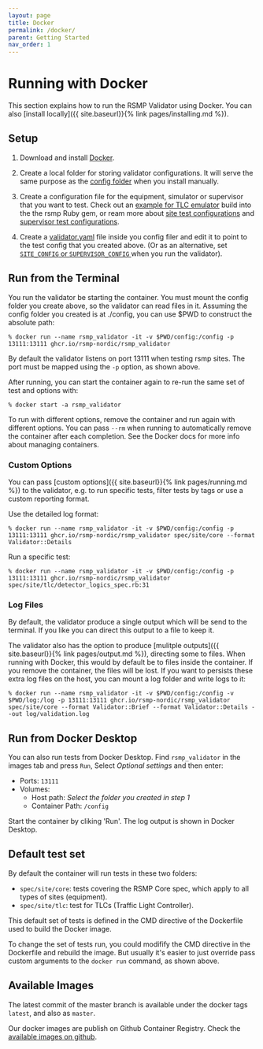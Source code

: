 ```yaml
---
layout: page
title: Docker
permalink: /docker/
parent: Getting Started
nav_order: 1
---
```


# Running with Docker
This section explains how to run the RSMP Validator using Docker. You can also [install locally]({{ site.baseurl}}{% link pages/installing.md %}).


## Setup
1. Download and install [Docker](https://www.docker.com).

2. Create a local folder for storing validator configurations. It will serve the same purpose as the [config folder](https://rsmp-nordic.org/rsmp_validator/config/) when you install manually.

3. Create a configuration file for the equipment, simulator or supervisor that you want to test. Check out an [example for TLC emulator](https://github.com/rsmp-nordic/rsmp_validator/blob/master/config/gem_tlc.yaml) build into the the rsmp Ruby gem, or ream more about [site test configurations](https://rsmp-nordic.org/rsmp_validator/config/#options-for-site-testing) and [supervisor test configurations](https://rsmp-nordic.org/rsmp_validator/config/#options-for-supervisor-testing).

4. Create a [validator.yaml](https://rsmp-nordic.org/rsmp_validator/config/#choosing-what-config-to-use) file inside you config filer and edit it to point to the test config that you created above. (Or as an alternative, set [`SITE_CONFIG` or `SUPERVISOR_CONFIG`
](https://rsmp-nordic.org/rsmp_validator/config/#choosing-what-config-to-use) when you run the validator).


## Run from the Terminal
You run the validator be starting the container. You must mount the config folder you create above, so the validator can read files in it. Assuming the config folder you created is at ./config, you can use $PWD to construct the absolute path:

`% docker run --name rsmp_validator -it -v $PWD/config:/config -p 13111:13111 ghcr.io/rsmp-nordic/rsmp_validator`

By default the validator listens on port 13111 when testing rsmp sites. The port must be mapped using the `-p` option, as shown above.

After running, you can start the container again to re-run the same set of test and options with:

`% docker start -a rsmp_validator`

To run with different options, remove the container and run again with different options. You can pass `--rm` when running to automatically remove the container after each completion. See the Docker docs for more info about managing containers.

### Custom Options
You can pass [custom options]({{ site.baseurl}}{% link pages/running.md %}) to the validator, e.g. to run specific tests, filter tests by tags or use a custom reporting format.

Use the detailed log format:

`% docker run --name rsmp_validator -it -v $PWD/config:/config -p 13111:13111 ghcr.io/rsmp-nordic/rsmp_validator spec/site/core --format Validator::Details`

Run a specific test:

`% docker run --name rsmp_validator -it -v $PWD/config:/config -p 13111:13111 ghcr.io/rsmp-nordic/rsmp_validator spec/site/tlc/detector_logics_spec.rb:31`


### Log Files
By default, the validator produce a single output which will be send to the terminal. If you like you can direct this output to a file to keep it.

The validator also has the option to produce [mulitple outputs]({{ site.baseurl}}{% link pages/output.md %}), directing some to files. When running with Docker, this would by default be to files inside the container. If you remove the container, the files will be lost. If you want to persists these extra log files on the host, you can mount a log folder and write logs to it:

`% docker run --name rsmp_validator -it -v $PWD/config:/config -v $PWD/log:/log -p 13111:13111 ghcr.io/rsmp-nordic/rsmp_validator spec/site/core --format Validator::Brief --format Validator::Details --out log/validation.log`



## Run from Docker Desktop
You can also run tests from Docker Desktop. Find `rsmp_validator` in the images tab and press `Run`, Select *Optional settings* and then enter:

   * Ports: `13111`
   * Volumes:
     * Host path: *Select the folder you created in step 1*
     * Container Path: `/config`

Start the container by cliking 'Run'. The log output is shown in Docker Desktop.


## Default test set
By default the container will run tests in these two folders:

- `spec/site/core`: tests covering the RSMP Core spec, which apply to all types of sites (equipment).
- `spec/site/tlc`: test for TLCs (Traffic Light Controller).

This default set of tests is defined in the CMD directive of the Dockerfile used to build the Docker image.

To change the set of tests run, you could modifify the CMD directive in the Dockerfile and rebuild the image. But usually it's easier to just override pass custom arguments to the `docker run` command, as shown above.


## Available Images
The latest commit of the master branch is available under the docker tags `latest`, and also as `master`.

Our docker images are publish on Github Container Registry. Check the [available images on github](https://github.com/rsmp-nordic/rsmp_validator/pkgs/container/rsmp_validator).
